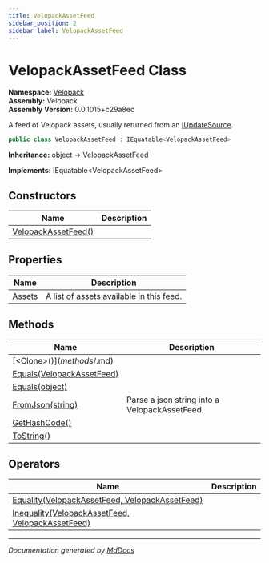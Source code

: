 ```yaml
---
title: VelopackAssetFeed
sidebar_position: 2
sidebar_label: VelopackAssetFeed
---
```

<!--  
  <auto-generated>   
    The contents of this file were generated by a tool.  
    Changes to this file may be list if the file is regenerated  
  </auto-generated>   
-->

# VelopackAssetFeed Class

**Namespace:** [Velopack](../index.md)  
**Assembly:** Velopack  
**Assembly Version:** 0.0.1015+c29a8ec

A feed of Velopack assets, usually returned from an [IUpdateSource](../Sources/IUpdateSource/index.md).

```csharp
public class VelopackAssetFeed : IEquatable<VelopackAssetFeed>
```

**Inheritance:** object → VelopackAssetFeed

**Implements:** IEquatable\<VelopackAssetFeed\>

## Constructors

| Name                                         | Description |
| -------------------------------------------- | ----------- |
| [VelopackAssetFeed()](constructors/index.md) |             |

## Properties

| Name                           | Description                              |
| ------------------------------ | ---------------------------------------- |
| [Assets](properties/Assets.md) | A list of assets available in this feed. |

## Methods

| Name                                                                   | Description                                   |
| ---------------------------------------------------------------------- | --------------------------------------------- |
| [\<Clone\>$()](methods/%253CClone%253E$.md)                            |                                               |
| [Equals(VelopackAssetFeed)](methods/Equals.md#equalsvelopackassetfeed) |                                               |
| [Equals(object)](methods/Equals.md#equalsobject)                       |                                               |
| [FromJson(string)](methods/FromJson.md)                                | Parse a json string into a VelopackAssetFeed. |
| [GetHashCode()](methods/GetHashCode.md)                                |                                               |
| [ToString()](methods/ToString.md)                                      |                                               |

## Operators

| Name                                                                        | Description |
| --------------------------------------------------------------------------- | ----------- |
| [Equality(VelopackAssetFeed, VelopackAssetFeed)](operators/Equality.md)     |             |
| [Inequality(VelopackAssetFeed, VelopackAssetFeed)](operators/Inequality.md) |             |

___

*Documentation generated by [MdDocs](https://github.com/ap0llo/mddocs)*
